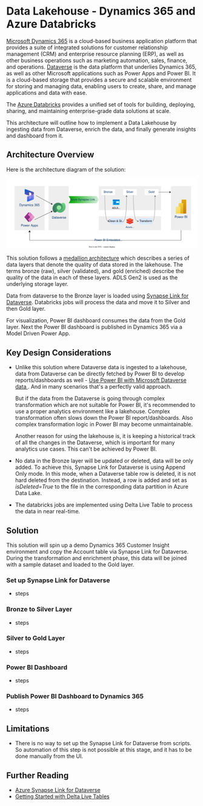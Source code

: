 # Data Lakehouse - Dynamics 365 and Azure Databricks

[Microsoft Dynamics 365](https://learn.microsoft.com/en-us/dynamics365/) is a cloud-based business application platform that provides a suite of integrated solutions for customer relationship management (CRM) and enterprise resource planning (ERP), as well as other business operations such as marketing automation, sales, finance, and operations. [Dataverse](https://learn.microsoft.com/en-us/power-apps/maker/data-platform/data-platform-intro) is the data platform that underlies Dynamics 365, as well as other Microsoft applications such as Power Apps and Power BI. It is a cloud-based storage that provides a secure and scalable environment for storing and managing data, enabling users to create, share, and manage applications and data with ease.

The [Azure Databricks](https://learn.microsoft.com/en-us/azure/databricks/introduction/) provides a unified set of tools for building, deploying, sharing, and maintaining enterprise-grade data solutions at scale.

This architecture will outline how to implement a Data Lakehouse by ingesting data from Dataverse, enrich the data, and finally generate insights and dashboard from it.

## Architecture Overview

Here is the architecture diagram of the solution:

![Analytics via Synapse Link and Azure Synapse](../../images/analytics-dyn365-databricks.drawio.svg)

This solution follows a [medallion architecture](https://learn.microsoft.com/en-us/azure/databricks/lakehouse/medallion) which describes a series of data layers that denote the quality of data stored in the lakehouse. The terms bronze (raw), silver (validated), and gold (enriched) describe the quality of the data in each of these layers. ADLS Gen2 is used as the underlying storage layer.

Data from dataverse to the Bronze layer is loaded using [Synapse Link for Dataverse](https://learn.microsoft.com/en-us/power-apps/maker/data-platform/export-to-data-lake). Databricks jobs will process the data and move it to Silver and then Gold layer.

For visualization, Power BI dashboard consumes the data from the Gold layer. Next the Power BI dashboard is published in Dynamics 365 via a Model Driven Power App.

## Key Design Considerations

- Unlike this solution where Dataverse data is ingested to a lakehouse, data from Dataverse can be directly fetched by Power BI to develop reports/dashboards as well - [Use Power BI with Microsoft Dataverse data
](https://learn.microsoft.com/en-us/power-apps/maker/data-platform/use-powerbi-dataverse). And in many scenarios that's a perfectly valid approach.

  But if the data from the Dataverse is going through complex transformation which are not suitable for Power BI, it's recommended to use a proper analytics environment like a lakehouse. Complex transformation often slows down the Power BI report/dashboards. Also complex transformation logic in Power BI may become unmaintainable.

  Another reason for using the lakehouse is, it is keeping a historical track of all the changes in the Dataverse, which is important for many analytics use cases. This can't be achieved by Power BI.

- No data in the Bronze layer will be updated or deleted, data will be only added. To achieve this, Synapse Link for Dataverse is using Append Only mode. In this mode, when a Dataverse table row is deleted, it is not hard deleted from the destination. Instead, a row is added and set as *isDeleted=True* to the file in the corresponding data partition in Azure Data Lake.

- The databricks jobs are implemented using Delta Live Table to process the data in near real-time.

## Solution

This solution will spin up a demo Dynamics 365 Customer Insight environment and copy the Account table via Synapse Link for Dataverse. During the transformation and enrichment phase, this data will be joined with a sample dataset and loaded to the Gold layer.

### Set up Synapse Link for Dataverse

- steps

### Bronze to Silver Layer

- steps

### Silver to Gold Layer

- steps

### Power BI Dashboard

- steps

### Publish Power BI Dashboard to Dynamics 365

- steps

## Limitations

- There is no way to set up the Synapse Link for Dataverse from scripts. So automation of this step is not possible at this stage, and it has to be done manually from the UI.

## Further Reading

- [Azure Synapse Link for Dataverse](https://learn.microsoft.com/power-apps/maker/data-platform/export-to-data-lake)
- [Getting Started with Delta Live Tables](https://www.databricks.com/discover/pages/getting-started-with-delta-live-tables)